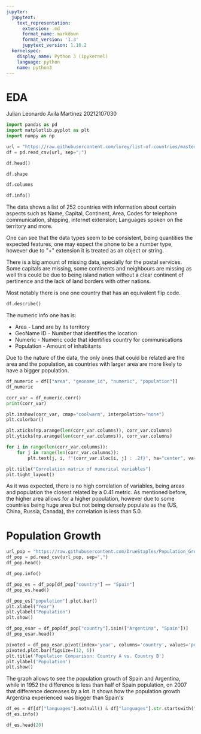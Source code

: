 ```yaml
---
jupyter:
  jupytext:
    text_representation:
      extension: .md
      format_name: markdown
      format_version: '1.3'
      jupytext_version: 1.16.2
  kernelspec:
    display_name: Python 3 (ipykernel)
    language: python
    name: python3
---
```


# EDA
Julian Leonardo Avila Martinez
20212107030

```python
import pandas as pd
import matplotlib.pyplot as plt
import numpy as np

url = "https://raw.githubusercontent.com/lorey/list-of-countries/master/csv/countries.csv"
df = pd.read_csv(url, sep=";")

df.head()
```

```python
df.shape
```

```python
df.columns
```

```python
df.info()
```

The data shows a list of 252 countries with information about certain aspects
such as Name, Capital, Continent, Area, Codes for telephone communication,
shipping, internet extension; Languages spoken on the territory and more.

One can see that the data types seem to be consistent, being quantities the
expected features, one may expect the phone to be a number type, however due
to "+" extension it is treated as an object or string.

There is a big amount of missing data, specially for the postal services.
Some capitals are missing, some continents and neighbours are missing as well
this could be due to being island nation without a clear continent of pertinence
and the lack of land borders with other nations.

Most notably there is one one country that has an equivalent flip code.

```python
df.describe()
```

The numeric info one has is:
- Area - Land are by its territory
- GeoName ID - Number that identifies the location
- Numeric - Numeric code that identifies country for communications
- Population - Amount of inhabitants

Due to the nature of the data, the only ones that could be related are the
area and the population, as countries with larger area are more likely to have
a bigger population.

```python
df_numeric = df[["area", "geoname_id", "numeric", "population"]]
df_numeric
```

```python
corr_var = df_numeric.corr()
print(corr_var)
```

```python
plt.imshow(corr_var, cmap="coolwarm", interpolation="none")
plt.colorbar()

plt.xticks(np.arange(len(corr_var.columns)), corr_var.columns)
plt.yticks(np.arange(len(corr_var.columns)), corr_var.columns)

for i in range(len(corr_var.columns)):
    for j in range(len(corr_var.columns)):
        plt.text(j, i, f"{corr_var.iloc[i, j] : .2f}", ha="center", va="center", color="black")

plt.title("Correlation matrix of numerical variables")
plt.tight_layout()
```

As it was expected, there is no high correlation of variables, being areas and
population the closest related by a 0.41 metric. As mentioned before, the
higher area allows for a higher population, however due to some countries being
huge area but not being densely populate as the (US, China, Russia, Canada),
the correlation is less than 5.0.


# Population Growth

```python
url_pop = "https://raw.githubusercontent.com/DrueStaples/Population_Growth/master/countries.csv"
df_pop = pd.read_csv(url_pop, sep=",")
df_pop.head()
```

```python
df_pop.info()
```

```python
df_pop_es = df_pop[df_pop["country"] == "Spain"]
df_pop_es.head()
```

```python
df_pop_es["population"].plot.bar()
plt.xlabel("Year")
plt.ylabel("Population")
plt.show()
```

```python
df_pop_esar = df_pop[df_pop["country"].isin(["Argentina", "Spain"])]
df_pop_esar.head()
```

```python
pivoted = df_pop_esar.pivot(index='year', columns='country', values='population')
pivoted.plot.bar(figsize=(12, 6))
plt.title('Population Comparison: Country A vs. Country B')
plt.ylabel('Population')
plt.show()
```

The graph allows to see the population growth of Spain and Argentina,
while in 1952 the difference is less than half of Spain population, on 2007
that difference decreases by a lot.
It shows how the population growth Argentina experienced was bigger than Spain's

```python
df_es = df[df["languages"].notnull() & df["languages"].str.startswith("es")]
df_es.info()
```

```python
df_es.head(20)
```
